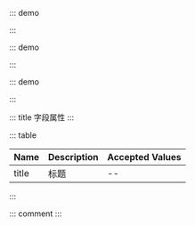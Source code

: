 ::: demo

<template>
  <lay-field title="标题">内容</lay-field>
</template>

<script>
import { ref } from 'vue'

export default {
  setup() {

    return {
    }
  }
}
</script>

:::

::: demo

<template>
  <lay-field title="标题">内容</lay-field>
</template>

<script>
import { ref } from 'vue'

export default {
  setup() {

    return {
    }
  }
}
</script>

:::

::: demo

<template>
  <lay-field title="标题"></lay-field>
</template>

<script>
import { ref } from 'vue'

export default {
  setup() {

    return {
    }
  }
}
</script>

:::

::: title 字段属性
:::

::: table

| Name  | Description | Accepted Values |
| ----- | ----------- | --------------- |
| title | 标题        | --              |

:::

::: comment
:::